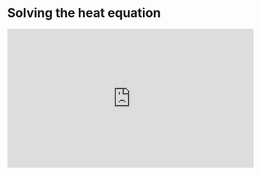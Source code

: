 # Solving the heat equation

<iframe width="560" height="315" src="https://www.youtube.com/embed/ToIXSwZ1pJU" frameborder="0" allow="accelerometer; autoplay; clipboard-write; encrypted-media; gyroscope; picture-in-picture" allowfullscreen></iframe>

